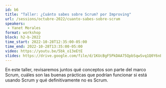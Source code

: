 ```yaml
---
id: b6
title: "Taller: ¿Cuánto sabes sobre Scrum? por Improving"
url: /sessions/octubre-2022/cuanto-sabes-sobre-scrum
speakers:
 - Yanet Morales
format: workshop
block: h2-b-2022
time_start: 2022-10-28T12:35:00-05:00
time_end: 2022-10-28T13:35:00-05:00
video: https://youtu.be/5bk_o13eEtE
slides: https://drive.google.com/file/d/1KUcBgF5PkDAA75QpbSqwSvq1Q0Y6nEik/view?usp=sharing
--- 
```


En este taller, revisaremos juntos qué conceptos son parte del marco Scrum, cuáles son las buenas prácticas que podrían funcionar si está usando Scrum y qué definitivamente no es Scrum.